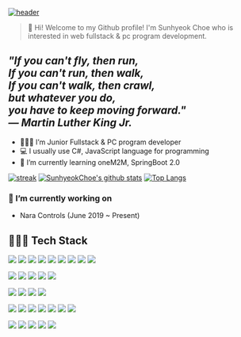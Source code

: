 [![header](https://capsule-render.vercel.app/api?type=waving&color=gradient&height=250&section=header&fontSize=90&text=Sunhyeok%20Choe)](https://github.com/SunhyeokChoe)
> 👋 Hi! Welcome to my Github profile! I'm Sunhyeok Choe who is interested in web fullstack & pc program development.

***"If you can't fly, then run,<br/>If you can't run, then walk,<br/>If you can't walk, then crawl,<br/>but whatever you do,<br/>you have to keep moving forward."<br/>&mdash; Martin Luther King Jr.***
---

- 👩🏻‍💼 I’m Junior Fullstack & PC program developer
- 💻 I usually use C#, JavaScript language for programming
- 🌱 I’m currently learning oneM2M, SpringBoot 2.0

[![streak](https://github-readme-streak-stats.herokuapp.com/?user=SunhyeokChoe&theme=calm)](https://github.com/SunhyeokChoe)
[![SunhyeokChoe's github stats](https://github-readme-stats.vercel.app/api?username=SunhyeokChoe&show_icons=true&count_private=true&hide=stars&include_all_commits=true&theme=onedark)](https://github.com/SunhyeokChoe)
[![Top Langs](https://github-readme-stats.vercel.app/api/top-langs/?username=SunhyeokChoe&langs_count=8&count_private=true&exclude_repo=IoTSharp,awesome-wiki,InplaceEditBoxLib,awesome-avalonia,gitignore,allive,FinanceDataReader,ookii-dialogs-wpf,use-asset,MessageBox.Avalonia,covid19india-react,twitter-korean-text,git-usage,devil-glitches&layout=compact&theme=onedark)](https://github.com/SunhyeokChoe)

### 🔭 I’m currently working on
- Nara Controls (June 2019 ~ Present)

## 👩🏻‍💻 Tech Stack
<p>
    <img src="https://img.shields.io/badge/C%23-6B03FC?style=for-the-badge&logo=c sharp&logoColor=white"/>
    <img src="https://img.shields.io/badge/C++-3766AB?style=for-the-badge&logo=C++&logoColor=white"/>
    <img src="https://img.shields.io/badge/Java-007396?style=for-the-badge&logo=java&logoColor=white"/>
    <img src="https://img.shields.io/badge/Javascript-ffb13b?style=for-the-badge&logo=javascript&logoColor=white"/>
    <img src="https://img.shields.io/badge/Typescript-3178C6?style=for-the-badge&logo=Typescript&logoColor=white"/>
    <img src="https://img.shields.io/badge/Python-3766AB?style=for-the-badge&logo=python&logoColor=white"/> 
    <img src="https://img.shields.io/badge/HTML-E34F26?style=for-the-badge&logo=html5&logoColor=white"/>
    <img src="https://img.shields.io/badge/CSS-1572B6?style=for-the-badge&logo=css3&logoColor=white"/>
    <img src="https://img.shields.io/badge/jQuery-0769AD?style=for-the-badge&logo=css3&logoColor=white"/>
</p>
<p>
    <img src="https://img.shields.io/badge/AWS Lambda-E16008?style=for-the-badge&logo=Amazon AWS&logoColor=white"/>
    <img src="https://img.shields.io/badge/Amazon S3-569A31?style=for-the-badge&logo=Amazon S3&logoColor=white"/>
    <img src="https://img.shields.io/badge/Amazon EC2-E16008?style=for-the-badge&logo=Amazon AWS&logoColor=white"/>
    <img src="https://img.shields.io/badge/Amazon SQS-E16008?style=for-the-badge&logo=Amazon AWS&logoColor=white"/>
    <img src="https://img.shields.io/badge/Amazon DynamoDB-E16008?style=for-the-badge&logo=Amazon AWS&logoColor=white"/>
</p>
<p>
    <img src="https://img.shields.io/badge/Amazon EventBridge-E16008?style=for-the-badge&logo=Amazon AWS&logoColor=white"/>
    <img src="https://img.shields.io/badge/Amazon API Gateway-E16008?style=for-the-badge&logo=Amazon AWS&logoColor=white"/>
    <img src="https://img.shields.io/badge/Amazon CloudWatch-E16008?style=for-the-badge&logo=Amazon AWS&logoColor=white"/>
    <img src="https://img.shields.io/badge/Amazon Route 53-E16008?style=for-the-badge&logo=Amazon AWS&logoColor=white"/>
</p>
<p>
    <img src="https://img.shields.io/badge/.NET-03A5FC?style=for-the-badge&logo=.net&logoColor=white"/>
    <img src="https://img.shields.io/badge/WPF-6B03FC?style=for-the-badge&logo=Windows&logoColor=white"/>
    <img src="https://img.shields.io/badge/Windows Forms-0173D4?style=for-the-badge&logo=Windows&logoColor=white"/>
    <img src="https://img.shields.io/badge/UWP-0173D4?style=for-the-badge&logo=Windows&logoColor=white"/>
    <img src="https://img.shields.io/badge/node.js-%2343853D.svg?style=for-the-badge&logo=node.js&logoColor=white"/>
    <img src="https://img.shields.io/badge/express.js-%23404d59.svg?style=for-the-badge&logo=express&logoColor=white"/>
    <img src="https://img.shields.io/badge/Git-F05032.svg?style=for-the-badge&logo=Git&logoColor=white"/>
</p>
<p>
    <img src="https://img.shields.io/badge/React.js-61DAFB?style=for-the-badge&logo=react&logoColor=white"/>
    <img src="https://img.shields.io/badge/mysql-15008C.svg?style=for-the-badge&logo=mysql&logoColor=white"/>
    <img src="https://img.shields.io/badge/MongoDB-C70458.svg?style=for-the-badge&logo=mariadb&logoColor=white"/>
    <img src="https://img.shields.io/badge/NGINX-009639?style=for-the-badge&logo=NGINX&logoColor=white"/>
    <img src="https://img.shields.io/badge/Linux-FCC624?style=for-the-badge&logo=Linux&logoColor=white"/>
</p>
